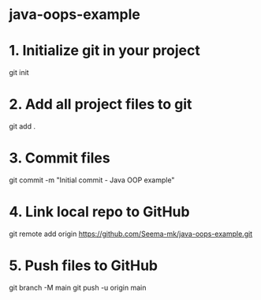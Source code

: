 # java-oops-example
# 1. Initialize git in your project
git init

# 2. Add all project files to git
git add .

# 3. Commit files
git commit -m "Initial commit - Java OOP example"

# 4. Link local repo to GitHub
git remote add origin https://github.com/Seema-mk/java-oops-example.git

# 5. Push files to GitHub
git branch -M main
git push -u origin main


